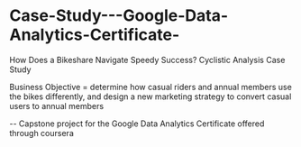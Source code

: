 # Case-Study---Google-Data-Analytics-Certificate-
How Does a Bikeshare Navigate Speedy Success? Cyclistic Analysis Case Study

Business Objective = determine how casual riders and annual members use the bikes differently, and design a new marketing 
strategy to convert casual users to annual members


-- Capstone project for the Google Data Analytics Certificate offered through coursera
